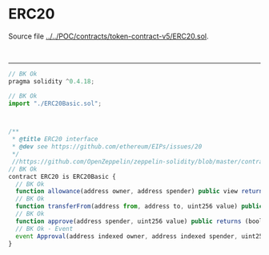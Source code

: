 # ERC20

Source file [../../POC/contracts/token-contract-v5/ERC20.sol](../../POC/contracts/token-contract-v5/ERC20.sol).

<br />

<hr />

```javascript
// BK Ok
pragma solidity ^0.4.18;

// BK Ok
import "./ERC20Basic.sol";



/**
 * @title ERC20 interface
 * @dev see https://github.com/ethereum/EIPs/issues/20
 */
 //https://github.com/OpenZeppelin/zeppelin-solidity/blob/master/contracts/token/ERC20/ERC20.sol
// BK Ok
contract ERC20 is ERC20Basic {
  // BK Ok
  function allowance(address owner, address spender) public view returns (uint256);
  // BK Ok
  function transferFrom(address from, address to, uint256 value) public returns (bool);
  // BK Ok
  function approve(address spender, uint256 value) public returns (bool);
  // BK Ok - Event
  event Approval(address indexed owner, address indexed spender, uint256 value);
}
```
